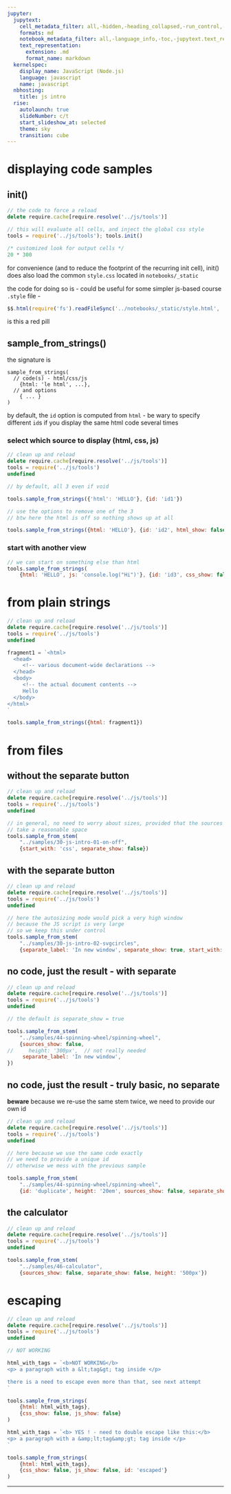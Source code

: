 ```yaml
---
jupyter:
  jupytext:
    cell_metadata_filter: all,-hidden,-heading_collapsed,-run_control,-trusted
    formats: md
    notebook_metadata_filter: all,-language_info,-toc,-jupytext.text_representation.jupytext_version,-jupytext.text_representation.format_version
    text_representation:
      extension: .md
      format_name: markdown
  kernelspec:
    display_name: JavaScript (Node.js)
    language: javascript
    name: javascript
  nbhosting:
    title: js intro
  rise:
    autolaunch: true
    slideNumber: c/t
    start_slideshow_at: selected
    theme: sky
    transition: cube
---
```


<!-- #region slideshow={"slide_type": ""} -->
# displaying code samples
<!-- #endregion -->

## init()

```javascript
// the code to force a reload
delete require.cache[require.resolve('../js/tools')]
```

```javascript hide_input=false
// this will evaluate all cells, and inject the global css style
tools = require('../js/tools'); tools.init()
```

```javascript
/* customized look for output cells */
20 * 300
```

<!-- #region -->
for convenience (and to reduce the footprint of the recurring init cell), init() does also load the common `style.css` located in `notebooks/_static`

the code for doing so is - could be useful for some simpler js-based course `.style` file -
```js
$$.html(require('fs').readFileSync('../notebooks/_static/style.html', 'utf8'))
```
<!-- #endregion -->

<div class="red-pill">is this a red pill</div>


## sample_from_strings()

the signature is

```
sample_from_strings(
  // code(s) - html/css/js
    {html: 'le html', ...},
  // and options
    { ... }
)
```


by default, the `id` option is computed from `html` - be wary to specify different `id`s if you display the same html code several times


### select which source to display (html, css, js)


```javascript hide_input=false
// clean up and reload
delete require.cache[require.resolve('../js/tools')]
tools = require('../js/tools')
undefined
```

```javascript hide_input=false
// by default, all 3 even if void

tools.sample_from_strings({'html': 'HELLO'}, {id: 'id1'})
```

```javascript hide_input=false
// use the options to remove one of the 3
// btw here the html is off so nothing shows up at all

tools.sample_from_strings({html: 'HELLO'}, {id: 'id2', html_show: false})
```

### start with another view

```javascript hide_input=false
// we can start on something else than html
tools.sample_from_strings(
    {html: 'HELLO', js: 'console.log("Hi")'}, {id: 'id3', css_show: false, start_with: 'js'})
```

# from plain strings

```javascript scrolled=false
// clean up and reload
delete require.cache[require.resolve('../js/tools')]
tools = require('../js/tools')
undefined
```

```javascript hide_input=false
fragment1 = `<html>
  <head>
     <!-- various document-wide declarations -->
  </head>
  <body>
     <!-- the actual document contents -->
     Hello
  </body>
</html>
`

tools.sample_from_strings({html: fragment1})
```

# from files


## without the separate button

```javascript hide_input=false
// clean up and reload
delete require.cache[require.resolve('../js/tools')]
tools = require('../js/tools')
undefined
```

```javascript slideshow={"slide_type": ""} hide_input=false scrolled=true
// in general, no need to worry about sizes, provided that the sources
// take a reasonable space
tools.sample_from_stem(
    "../samples/30-js-intro-01-on-off",
    {start_with: 'css', separate_show: false})
```

## with the separate button

```javascript hide_input=false
// clean up and reload
delete require.cache[require.resolve('../js/tools')]
tools = require('../js/tools')
undefined
```

```javascript slideshow={"slide_type": ""} hide_input=false scrolled=false
// here the autosizing mode would pick a very high window
// because the JS script is very large
// so we keep this under control
tools.sample_from_stem(
    "../samples/30-js-intro-02-svgcircles",
    {separate_label: 'In new window', separate_show: true, start_with: 'js', height: '22em'})
```

## no code, just the result - with separate

```javascript hide_input=false
// clean up and reload
delete require.cache[require.resolve('../js/tools')]
tools = require('../js/tools')
undefined
```

```javascript slideshow={"slide_type": ""} hide_input=false scrolled=true
// the default is separate_show = true

tools.sample_from_stem(
    "../samples/44-spinning-wheel/spinning-wheel",
    {sources_show: false,
//     height: '300px',  // not really needed
     separate_label: 'In new window',
})
```

## no code, just the result - truly basic, no separate


**beware** because we re-use the same stem twice, we need to provide our own id

```javascript hide_input=false
// clean up and reload
delete require.cache[require.resolve('../js/tools')]
tools = require('../js/tools')
undefined
```

```javascript scrolled=false hide_input=false
// here because we use the same code exactly
// we need to provide a unique id
// otherwise we mess with the previous sample

tools.sample_from_stem(
    "../samples/44-spinning-wheel/spinning-wheel",
    {id: 'duplicate', height: '20em', sources_show: false, separate_show: false})
```

## the calculator

```javascript hide_input=false
// clean up and reload
delete require.cache[require.resolve('../js/tools')]
tools = require('../js/tools')
undefined
```

```javascript slideshow={"slide_type": ""} hide_input=false scrolled=false
tools.sample_from_stem(
    "../samples/46-calculator",
    {sources_show: false, separate_show: false, height: '500px'})
```

# escaping

```javascript hide_input=false
// clean up and reload
delete require.cache[require.resolve('../js/tools')]
tools = require('../js/tools')
undefined
```

```javascript hide_input=false
// NOT WORKING

html_with_tags = `<b>NOT WORKING</b>
<p> a paragraph with a &lt;tag&gt; tag inside </p>

there is a need to escape even more than that, see next attempt
`

tools.sample_from_strings(
    {html: html_with_tags},
    {css_show: false, js_show: false}
)
```

```javascript tags=["raises-exception"]
html_with_tags = `<b> YES ! - need to double escape like this:</b>
<p> a paragraph with a &amp;lt;tag&amp;gt; tag inside </p>
`

tools.sample_from_strings(
    {html: html_with_tags},
    {css_show: false, js_show: false, id: 'escaped'}
)
```

***
